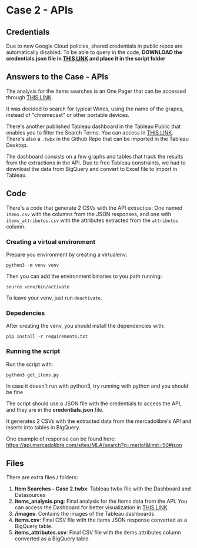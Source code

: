 # Case 2 - APIs

## Credentials

Due to new Google Cloud policies, shared credentials in public repos are automatically disabled. To be able to query in the code, **DOWNLOAD the credentials.json file in [THIS LINK](https://drive.google.com/drive/u/0/folders/1RUpBViKoCOmAwgaNebg3rxVVx_SgJOUk) and place it in the script folder**

## Answers to the Case - APIs

The analysis for the Items searches is an One Pager that can be accessed through [THIS LINK](https://public.tableau.com/app/profile/helio.assakura/viz/ItemSearches-Case2/Analysis-Case2).

It was decided to search for typical Wines, using the name of the grapes, instead of "chromecast" or other portable devices.

There's another published Tableau dashboard in the Tableau Public that enables you to filter the Search Terms. You can access in [THIS LINK](https://public.tableau.com/app/profile/helio.assakura/viz/ItemSearches-Case2/ItemSearches-Case2). There's also a `.twbx` in the Github Repo that can be imported in the Tableau Desktop.

The dashboard consists on a few graphs and tables that track the results from the extractions in the API. Due to free Tableau constraints, we had to download the data from BigQuery and convert to Excel file to import in Tableau.

## Code

There's a code that generate 2 CSVs with the API extractios: One named `items.csv` with the columns from the JSON responses, and one with `items_attributes.csv` with the attributes extracted from the `attributes` column.

### Creating a virtual environment

Prepare you environment by creating a virtualenv:

    python3 -m venv venv

Then you can add the environment binaries to you path running:

    source venv/bin/activate

To leave your venv, just run `deactivate`.

### Depedencies

After creating the venv, you should install the dependencies with:

    pip install -r requirements.txt

### Running the script

Run the script with:

    python3 get_items.py 

In case it doesn't run with python3, try running with python and you should be fine

The script should use a JSON file with the credentials to access the API, and they are in the **credentials.json** file.

It generates 2 CSVs with the extracted data from the mercadolibre's API and inserts into tables in BigQuery.

One example of response can be found here: https://api.mercadolibre.com/sites/MLA/search?q=merlot&limit=50#json

## Files

There are extra files / folders:

1. **Item Searches - Case 2.twbx**: Tableau twbx file with the Dashboard and Datasources
2. **items_analysis.png**: Final analysis for the Items data from the API. You can access the Dashboard for better visualization in [THIS LINK](https://public.tableau.com/app/profile/helio.assakura/viz/ItemSearches-Case2/Analysis-Case2).
3. **/images**: Contains the images of the Tableau dashboards
4. **items.csv**: Final CSV file with the items JSON response converted as a BigQuery table.
5. **items_attributes.csv**: Final CSV file with the items attributes column converted as a BigQuery table.
